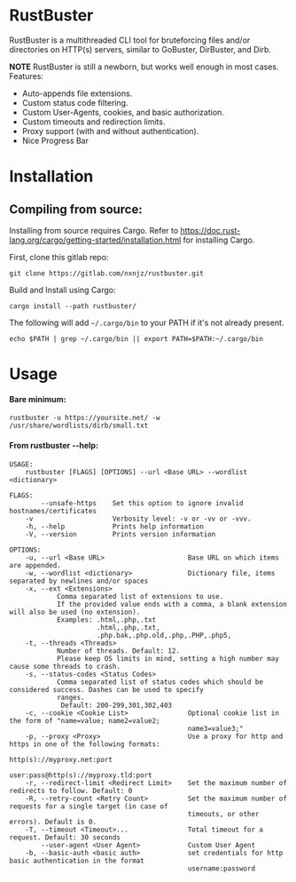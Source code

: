 # RustBuster

RustBuster is a multithreaded CLI tool for bruteforcing files and/or directories on HTTP(s) servers, similar to GoBuster, DirBuster, and Dirb.

**NOTE** RustBuster is still a newborn, but works well enough in most cases. 
Features:

* Auto-appends file extensions.
* Custom status code filtering.
* Custom User-Agents, cookies, and basic authorization.
* Custom timeouts and redirection limits.
* Proxy support (with and without authentication).
* Nice Progress Bar

# Installation

## Compiling from source:

Installing from source requires Cargo. Refer to https://doc.rust-lang.org/cargo/getting-started/installation.html for installing Cargo.

First, clone this gitlab repo:

`git clone https://gitlab.com/nxnjz/rustbuster.git` 

Build and Install using Cargo:

`cargo install --path rustbuster/`

The following will add `~/.cargo/bin` to your PATH if it's not already present.

`echo $PATH | grep ~/.cargo/bin || export PATH=$PATH:~/.cargo/bin`

# Usage

#### Bare minimum: 

`rustbuster -u https://yoursite.net/ -w /usr/share/wordlists/dirb/small.txt`

#### From rustbuster --help:

```
USAGE:
    rustbuster [FLAGS] [OPTIONS] --url <Base URL> --wordlist <dictionary>

FLAGS:
        --unsafe-https    Set this option to ignore invalid hostnames/certificates
    -v                    Verbosity level: -v or -vv or -vvv. 
    -h, --help            Prints help information
    -V, --version         Prints version information

OPTIONS:
    -u, --url <Base URL>                     Base URL on which items are appended.
    -w, --wordlist <dictionary>              Dictionary file, items separated by newlines and/or spaces
    -x, --ext <Extensions>
            Comma separated list of extensions to use.
            If the provided value ends with a comma, a blank extension will also be used (no extension).
            Examples: .html,.php,.txt
                      .html,.php,.txt,
                      .php.bak,.php.old,.php,.PHP,.php5,
    -t, --threads <Threads>
            Number of threads. Default: 12.
            Please keep OS limits in mind, setting a high number may cause some threads to crash.
    -s, --status-codes <Status Codes>
            Comma separated list of status codes which should be considered success. Dashes can be used to specify
            ranges.
             Default: 200-299,301,302,403
    -c, --cookie <Cookie List>               Optional cookie list in the form of "name=value; name2=value2;
                                             name3=value3;"
    -p, --proxy <Proxy>                      Use a proxy for http and https in one of the following formats:
                                              http(s)://myproxy.net:port
                                             user:pass@http(s)://myproxy.tld:port
    -r, --redirect-limit <Redirect Limit>    Set the maximum number of redirects to follow. Default: 0
    -R, --retry-count <Retry Count>          Set the maximum number of requests for a single target (in case of
                                             timeouts, or other errors). Default is 0.
    -T, --timeout <Timeout>...               Total timeout for a request. Default: 30 seconds
        --user-agent <User Agent>            Custom User Agent
    -b, --basic-auth <basic auth>            set credentials for http basic authentication in the format
                                             username:password


```






